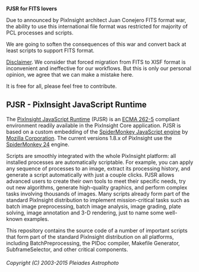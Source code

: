 <b>PJSR for FITS lovers</b>

Due to announced by PixInsight architect Juan Conejero FITS format war, the ability to use this international file format was restricted for majority of PCL processes and scripts.

We are going to soften the consequences of this war and convert back at least scripts to support FITS format.

<u>Disclaimer</u>. We consider that forced migration from FITS to XISF format is inconvenient and ineffective for our workflows. But this is only our personal opinion, we agree that we can make a mistake here. 

It is free for all, please feel free to contribute.


PJSR - PixInsight JavaScript Runtime
------------------------------------

The [PixInsight JavaScript Runtime](http://pixinsight.com/developer/pjsr/) (PJSR) is an [ECMA 262-5](http://www.ecma-international.org/ecma-262/5.1/) compliant environment readily available in the PixInsight Core application. PJSR is based on a custom embedding of the [SpiderMonkey JavaScript engine](https://developer.mozilla.org/en-US/docs/Mozilla/Projects/SpiderMonkey) by [Mozilla Corporation](https://www.mozilla.org/en-US/). The current versions 1.8.x of PixInsight use the [SpiderMonkey 24](https://developer.mozilla.org/en-US/docs/Mozilla/Projects/SpiderMonkey/24) engine.

Scripts are smoothly integrated with the whole PixInsight platform: all installed processes are automatically scriptable. For example, you can apply any sequence of processes to an image, extract its processing history, and generate a script automatically with just a couple clicks. PJSR allows advanced users to create their own tools to meet their specific needs, try out new algorithms, generate high-quality graphics, and perform complex tasks involving thousands of images. Many scripts already form part of the standard PixInsight distribution to implement mission-critical tasks such as batch image preprocessing, batch image analysis, image grading, plate solving, image annotation and 3-D rendering, just to name some well-known examples.

This repository contains the source code of a number of important scripts that form part of the standard PixInsight distribution on all platforms, including BatchPreprocessing, the PIDoc compiler, Makefile Generator, SubframeSelector, and other critical components.

###### Copyright (C) 2003-2015 Pleiades Astrophoto
